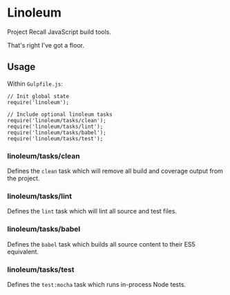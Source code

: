 # Linoleum

Project Recall JavaScript build tools.

That's right I've got a floor.

## Usage

Within `Gulpfile.js`:

```
// Init global state
require('linoleum');

// Include optional linoleum tasks
require('linoleum/tasks/clean');
require('linoleum/tasks/lint');
require('linoleum/tasks/babel');
require('linoleum/tasks/test');
```

### linoleum/tasks/clean

Defines the `clean` task which will remove all build and coverage output from the project.

### linoleum/tasks/lint

Defines the `lint` task which will lint all source and test files.

### linoleum/tasks/babel

Defines the `babel` task which builds all source content to their ES5 equivalent.

### linoleum/tasks/test

Defines the `test:mocha` task which runs in-process Node tests.
